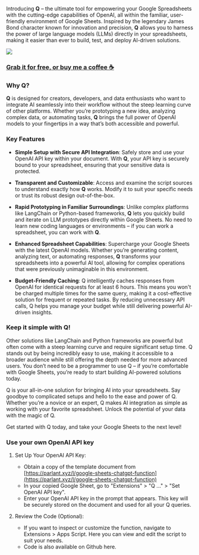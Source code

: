 Introducing **Q** – the ultimate tool for empowering your Google Spreadsheets with the cutting-edge capabilities of OpenAI, all within the familiar, user-friendly environment of Google Sheets. Inspired by the legendary James Bond character known for innovation and precision, **Q** allows you to harness the power of large language models (LLMs) directly in your spreadsheets, making it easier than ever to build, test, and deploy AI-driven solutions.

![](https://public-files.gumroad.com/4htgsyh9r632gbbq57sr19j7et6g)

### [Grab it for free, or buy me a coffee ☕️](https://parlant.xyz/l/google-sheets-chatgpt-function)

### Why **Q**?

**Q** is designed for creators, developers, and data enthusiasts who want to integrate AI seamlessly into their workflow without the steep learning curve of other platforms. Whether you’re prototyping a new idea, analyzing complex data, or automating tasks, **Q** brings the full power of OpenAI models to your fingertips in a way that’s both accessible and powerful.

### Key Features

- **Simple Setup with Secure API Integration**: Safely store and use your OpenAI API key within your document. With **Q**, your API key is securely bound to your spreadsheet, ensuring that your sensitive data is protected.

- **Transparent and Customizable**: Access and examine the script sources to understand exactly how **Q** works. Modify it to suit your specific needs or trust its robust design out-of-the-box.

- **Rapid Prototyping in Familiar Surroundings**: Unlike complex platforms like LangChain or Python-based frameworks, **Q** lets you quickly build and iterate on LLM prototypes directly within Google Sheets. No need to learn new coding languages or environments – if you can work a spreadsheet, you can work with **Q**.

- **Enhanced Spreadsheet Capabilities**: Supercharge your Google Sheets with the latest OpenAI models. Whether you’re generating content, analyzing text, or automating responses, **Q** transforms your spreadsheets into a powerful AI tool, allowing for complex operations that were previously unimaginable in this environment.

- **Budget-Friendly Caching**: Q intelligently caches responses from OpenAI for identical requests for at least 6 hours. This means you won't be charged multiple times for the same query, making it a cost-effective solution for frequent or repeated tasks. By reducing unnecessary API calls, Q helps you manage your budget while still delivering powerful AI-driven insights.

### Keep it simple with **Q**!

Other solutions like LangChain and Python frameworks are powerful but often come with a steep learning curve and require significant setup time. Q stands out by being incredibly easy to use, making it accessible to a broader audience while still offering the depth needed for more advanced users. You don’t need to be a programmer to use Q – if you’re comfortable with Google Sheets, you’re ready to start building AI-powered solutions today.

Q is your all-in-one solution for bringing AI into your spreadsheets. Say goodbye to complicated setups and hello to the ease and power of Q. Whether you’re a novice or an expert, Q makes AI integration as simple as working with your favorite spreadsheet. Unlock the potential of your data with the magic of Q.

Get started with Q today, and take your Google Sheets to the next level!

### Use your own OpenAI API key

1. Set Up Your OpenAI API Key:

    * Obtain a copy of the template document from [https://parlant.xyz/l/google-sheets-chatgpt-function](https://parlant.xyz/l/google-sheets-chatgpt-function)
    * In your copied Google Sheet, go to "Extensions" > "Q ..." > "Set OpenAI API key".
    * Enter your OpenAI API key in the prompt that appears. This key will be securely stored on the document and used for all your Q queries.

2. Review the Code (Optional):

    * If you want to inspect or customize the function, navigate to Extensions > Apps Script. Here you can view and edit the script to suit your needs.
    * Code is also available on Github here.
